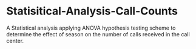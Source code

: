 # Statisitical-Analysis-Call-Counts
A Statistical analysis applying ANOVA hypothesis testing scheme to determine the effect of season on the number of calls received in the call center.

